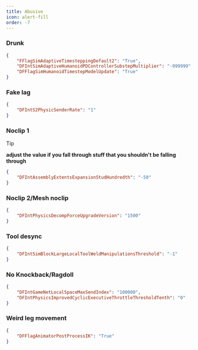```yaml
---
title: Abusive
icon: alert-fill
order: -7
---
```

### Drunk
```json
{
    "FFlagSimAdaptiveTimesteppingDefault2": "True",
    "DFIntSimAdaptiveHumanoidPDControllerSubstepMultiplier": "-999999",
    "DFFlagSimHumanoidTimestepModelUpdate": "True"
}
```
### Fake lag
```json
{
    "DFIntS2PhysicSenderRate": "1"
}
```
### Noclip 1
> [!TIP]
> **adjust the value if you fall through stuff that you shouldn't be falling through**
```json
{
    "DFIntAssemblyExtentsExpansionStudHundredth": "-50"
}
```
### Noclip 2/Mesh noclip
```json
{
    "DFIntPhysicsDecompForceUpgradeVersion": "1500"
}
```
### Tool desync
```json
{
    "DFIntSimBlockLargeLocalToolWeldManipulationsThreshold": "-1"
}
```
### No Knockback/Ragdoll
```json
{
    "DFIntGameNetLocalSpaceMaxSendIndex": "100000",
    "DFIntPhysicsImprovedCyclicExecutiveThrottleThresholdTenth": "0"
}
```
### Weird leg movement
```json
{
    "DFFlagAnimatorPostProcessIK": "True"
}
```